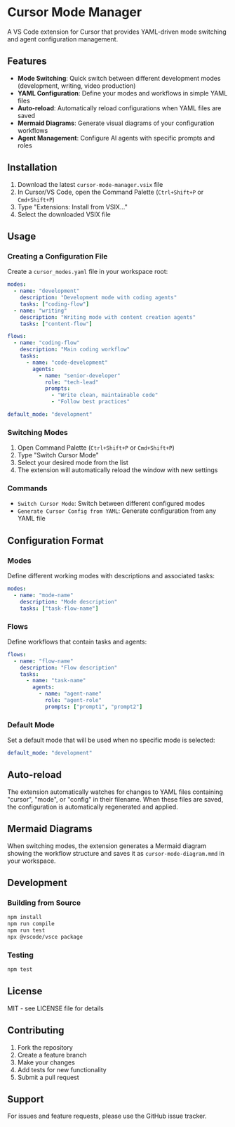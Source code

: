 # Cursor Mode Manager

A VS Code extension for Cursor that provides YAML-driven mode switching and agent configuration management.

## Features

- **Mode Switching**: Quick switch between different development modes (development, writing, video production)
- **YAML Configuration**: Define your modes and workflows in simple YAML files
- **Auto-reload**: Automatically reload configurations when YAML files are saved
- **Mermaid Diagrams**: Generate visual diagrams of your configuration workflows
- **Agent Management**: Configure AI agents with specific prompts and roles

## Installation

1. Download the latest `cursor-mode-manager.vsix` file
2. In Cursor/VS Code, open the Command Palette (`Ctrl+Shift+P` or `Cmd+Shift+P`)
3. Type "Extensions: Install from VSIX..."
4. Select the downloaded VSIX file

## Usage

### Creating a Configuration File

Create a `cursor_modes.yaml` file in your workspace root:

```yaml
modes:
  - name: "development"
    description: "Development mode with coding agents"
    tasks: ["coding-flow"]
  - name: "writing"
    description: "Writing mode with content creation agents"
    tasks: ["content-flow"]

flows:
  - name: "coding-flow"
    description: "Main coding workflow"
    tasks:
      - name: "code-development"
        agents:
          - name: "senior-developer"
            role: "tech-lead"
            prompts:
              - "Write clean, maintainable code"
              - "Follow best practices"

default_mode: "development"
```

### Switching Modes

1. Open Command Palette (`Ctrl+Shift+P` or `Cmd+Shift+P`)
2. Type "Switch Cursor Mode"
3. Select your desired mode from the list
4. The extension will automatically reload the window with new settings

### Commands

- `Switch Cursor Mode`: Switch between different configured modes
- `Generate Cursor Config from YAML`: Generate configuration from any YAML file

## Configuration Format

### Modes
Define different working modes with descriptions and associated tasks:

```yaml
modes:
  - name: "mode-name"
    description: "Mode description"
    tasks: ["task-flow-name"]
```

### Flows
Define workflows that contain tasks and agents:

```yaml
flows:
  - name: "flow-name"
    description: "Flow description"
    tasks:
      - name: "task-name"
        agents:
          - name: "agent-name"
            role: "agent-role"
            prompts: ["prompt1", "prompt2"]
```

### Default Mode
Set a default mode that will be used when no specific mode is selected:

```yaml
default_mode: "development"
```

## Auto-reload

The extension automatically watches for changes to YAML files containing "cursor", "mode", or "config" in their filename. When these files are saved, the configuration is automatically regenerated and applied.

## Mermaid Diagrams

When switching modes, the extension generates a Mermaid diagram showing the workflow structure and saves it as `cursor-mode-diagram.mmd` in your workspace.

## Development

### Building from Source

```bash
npm install
npm run compile
npm run test
npx @vscode/vsce package
```

### Testing

```bash
npm test
```

## License

MIT - see LICENSE file for details

## Contributing

1. Fork the repository
2. Create a feature branch
3. Make your changes
4. Add tests for new functionality
5. Submit a pull request

## Support

For issues and feature requests, please use the GitHub issue tracker.